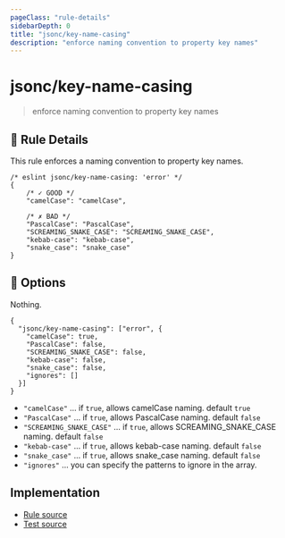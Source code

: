 ```yaml
---
pageClass: "rule-details"
sidebarDepth: 0
title: "jsonc/key-name-casing"
description: "enforce naming convention to property key names"
---
```

# jsonc/key-name-casing

> enforce naming convention to property key names

## :book: Rule Details

This rule enforces a naming convention to property key names.

<eslint-code-block>

```json5
/* eslint jsonc/key-name-casing: 'error' */
{
    /* ✓ GOOD */
    "camelCase": "camelCase",

    /* ✗ BAD */
    "PascalCase": "PascalCase",
    "SCREAMING_SNAKE_CASE": "SCREAMING_SNAKE_CASE",
    "kebab-case": "kebab-case",
    "snake_case": "snake_case"
}
```

</eslint-code-block>

## :wrench: Options

Nothing.

```json5
{
  "jsonc/key-name-casing": ["error", {
    "camelCase": true,
    "PascalCase": false,
    "SCREAMING_SNAKE_CASE": false,
    "kebab-case": false,
    "snake_case": false,
    "ignores": []
  }]
}
```

- `"camelCase"` ... if `true`, allows camelCase naming. default `true`
- `"PascalCase"` ... if `true`, allows PascalCase naming. default `false`
- `"SCREAMING_SNAKE_CASE"` ... if `true`, allows SCREAMING_SNAKE_CASE naming. default `false`
- `"kebab-case"` ... if `true`, allows kebab-case naming. default `false`
- `"snake_case"` ... if `true`, allows snake_case naming. default `false`
- `"ignores"` ... you can specify the patterns to ignore in the array.

## Implementation

- [Rule source](https://github.com/ota-meshi/eslint-plugin-jsonc/blob/master/lib/rules/key-name-casing.ts)
- [Test source](https://github.com/ota-meshi/eslint-plugin-jsonc/blob/master/tests/lib/rules/key-name-casing.js)

